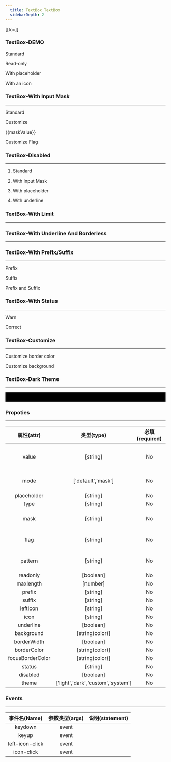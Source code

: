 ```yaml
---
  title: TextBox TextBox
  sidebarDepth: 2
---
```

  
[[toc]]

### TextBox-DEMO

<script>
export default {
    data () {
        return {
            readOnlyText: "I am read-only.",
            maskValue: ""
        }
    }
}
</script>

Standard
<fv-TextBox></fv-TextBox>

Read-only
<fv-TextBox v-model="readOnlyText" readonly></fv-TextBox>

With placeholder
<fv-TextBox placeholder="Please enter the text here."></fv-TextBox>

With an icon
<fv-TextBox icon="Search"></fv-TextBox>

### TextBox-With Input Mask
---
Standard
<fv-TextBox mode="mask"></fv-TextBox>

Customize
<fv-TextBox v-model="maskValue" mode="mask" mask="Tel: +__ ___ - ____ - ____" flag="_"></fv-TextBox>
<p>{{maskValue}}</p>

Customize Flag
<fv-TextBox v-model="maskValue" mode="mask" mask="mask: xx-xxx-xxxx-xxxx" flag="x"></fv-TextBox>

### TextBox-Disabled
---
1. Standard
<fv-TextBox disabled></fv-TextBox>

2. With Input Mask
<fv-TextBox mode="mask" disabled></fv-TextBox>

3. With placeholder
<fv-TextBox placeholder="Please enter the text here." disabled></fv-TextBox>

4. With underline
<fv-TextBox underline disabled prefix="Disabled:"></fv-TextBox>

### TextBox-With Limit
---
<fv-TextBox maxlength="5" style="width: 120px;"></fv-TextBox>

### TextBox-With Underline And Borderless
---
<fv-TextBox underline prefix="Standard:"></fv-TextBox>

### TextBox-With Prefix/Suffix
---
Prefix
<fv-TextBox prefix="https://"></fv-TextBox>

Suffix
<fv-TextBox suffix=".com"></fv-TextBox>

Prefix and Suffix
<fv-TextBox prefix="https://" suffix=".com"></fv-TextBox>

### TextBox-With Status
---
Warn
<fv-TextBox placeholder="Warn text." status="warn"></fv-TextBox>

Correct
<fv-TextBox placeholder="Correct text." status="correct"></fv-TextBox>

### TextBox-Customize
---
Customize border color
<fv-TextBox placeholder="Please enter the text here." borderColor="rgba(0,153,204,1)" focusBorderColor="rgba(0,204,153,1)"></fv-TextBox>

Customize background
<fv-TextBox placeholder="Please enter the text here." background="rgba(0,153,204,1)" borderColor="rgba(0,153,204,1)"></fv-TextBox>

### TextBox-Dark Theme
---
<div style="padding: 15px; background: black;">
    <fv-TextBox placeholder="Please enter the text here." theme="dark"></fv-TextBox>
    <fv-TextBox placeholder="Please enter the text here." disabled theme="dark" value="123"></fv-TextBox>
    <fv-TextBox placeholder="Please enter the text here." prefix="https://" suffix=".com" theme="dark"></fv-TextBox>
    <fv-TextBox placeholder="Please enter the text here." prefix="https://" suffix=".com" disabled theme="dark"></fv-TextBox>
    <fv-TextBox underline prefix="Standard:" theme="dark"></fv-TextBox>
    <fv-TextBox underline prefix="Standard:" disabled theme="dark"></fv-TextBox>
</div>

### Propoties
---
|    属性(attr)    |             类型(type)             | 必填(required) | 默认值(default) |           说明(statement)           |
|:----------------:|:----------------------------------:|:--------------:|:---------------:|:-----------------------------------:|
|      value       |              [string]              |       No       |                 |  Using v-model binding input value  |
|       mode       |         ['default','mask']         |       No       |     default     |         Choose TextBox mode         |
|   placeholder    |              [string]              |       No       |       N/A       |                                     |
|       type       |              [string]              |       No       |      text       |                                     |
|       mask       |              [string]              |       No       |    mask:___     |    The mask mode input template     |
|       flag       |              [string]              |       No       |        _        |      The mask mode input flag       |
|     pattern      |              [string]              |       No       |     [\S\s]*     | The pattern for limiting input char |
|     readonly     |             [boolean]              |       No       |      false      |                                     |
|    maxlength     |              [number]              |       No       |       N/A       |                                     |
|      prefix      |              [string]              |       No       |       N/A       |                                     |
|      suffix      |              [string]              |       No       |       N/A       |                                     |
|     leftIcon     |              [string]              |       No       |       N/A       |                                     |
|       icon       |              [string]              |       No       |       N/A       |                                     |
|    underline     |             [boolean]              |       No       |      false      |                                     |
|    background    |          [string(color)]           |       No       |       N/A       |                                     |
|   borderWidth    |             [boolean]              |       No       |       N/A       |                                     |
|   borderColor    |          [string(color)]           |       No       |       N/A       |                                     |
| focusBorderColor |          [string(color)]           |       No       |       N/A       |                                     |
|      status      |              [string]              |       No       |       N/A       |                                     |
|     disabled     |             [boolean]              |       No       |      false      |                                     |
|      theme       | ['light','dark','custom','system'] |       No       |     system      |                                     |

### Events
---
|  事件名(Name)   | 参数类型(args) | 说明(statement) |
|:---------------:|:--------------:|:---------------:|
|     keydown     |     event      |                 |
|      keyup      |     event      |                 |
| left-icon-click |     event      |                 |
|   icon-click    |     event      |                 |